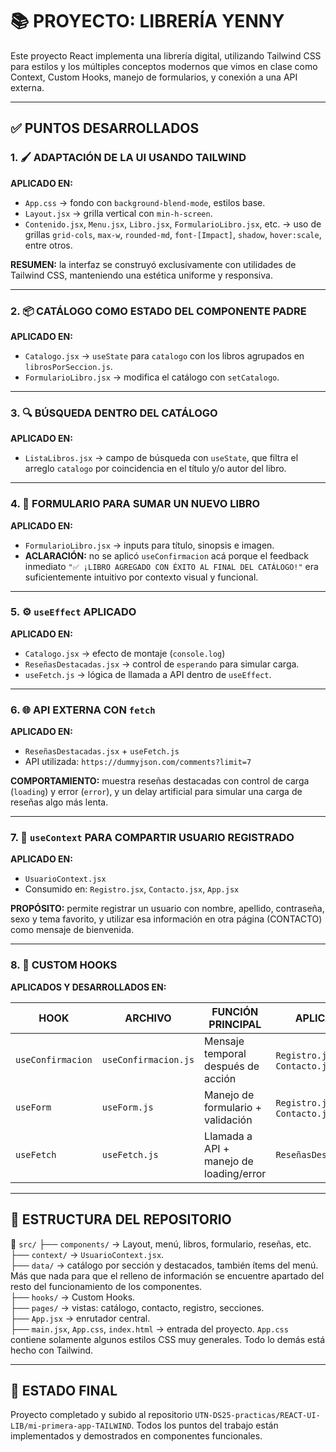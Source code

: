 # 📚 PROYECTO: LIBRERÍA YENNY

Este proyecto React implementa una librería digital, utilizando Tailwind CSS para estilos y los múltiples conceptos modernos que vimos en clase como Context, Custom Hooks, manejo de formularios, y conexión a una API externa.

---

## ✅ PUNTOS DESARROLLADOS

### 1. 🖌️ ADAPTACIÓN DE LA UI USANDO TAILWIND

**APLICADO EN:**  
- `App.css` → fondo con `background-blend-mode`, estilos base.
- `Layout.jsx` → grilla vertical con `min-h-screen`.
- `Contenido.jsx`, `Menu.jsx`, `Libro.jsx`, `FormularioLibro.jsx`, etc. → uso de grillas `grid-cols`, `max-w`, `rounded-md`, `font-[Impact]`, `shadow`, `hover:scale`, entre otros.

**RESUMEN:** la interfaz se construyó exclusivamente con utilidades de Tailwind CSS, manteniendo una estética uniforme y responsiva.

---

### 2. 📦 CATÁLOGO COMO ESTADO DEL COMPONENTE PADRE

**APLICADO EN:**  
- `Catalogo.jsx` → `useState` para `catalogo` con los libros agrupados en `librosPorSeccion.js`.
- `FormularioLibro.jsx` → modifica el catálogo con `setCatalogo`.

---

### 3. 🔍 BÚSQUEDA DENTRO DEL CATÁLOGO

**APLICADO EN:**  
- `ListaLibros.jsx` → campo de búsqueda con `useState`, que filtra el arreglo `catalogo` por coincidencia en el título y/o autor del libro.

---

### 4. 📝 FORMULARIO PARA SUMAR UN NUEVO LIBRO

**APLICADO EN:**  
- `FormularioLibro.jsx` → inputs para título, sinopsis e imagen.
- **ACLARACIÓN:** no se aplicó `useConfirmacion` acá porque el feedback inmediato `"✅ ¡LIBRO AGREGADO CON ÉXITO AL FINAL DEL CATÁLOGO!"` era suficientemente intuitivo por contexto visual y funcional.

---

### 5. ⚙️ `useEffect` APLICADO

**APLICADO EN:**  
- `Catalogo.jsx` → efecto de montaje (`console.log`)
- `ReseñasDestacadas.jsx` → control de `esperando` para simular carga.
- `useFetch.js` → lógica de llamada a API dentro de `useEffect`.

---

### 6. 🌐 API EXTERNA CON `fetch`

**APLICADO EN:**  
- `ReseñasDestacadas.jsx` + `useFetch.js`  
- API utilizada: `https://dummyjson.com/comments?limit=7`

**COMPORTAMIENTO:** muestra reseñas destacadas con control de carga (`loading`) y error (`error`), y un delay artificial para simular una carga de reseñas algo más lenta.

---

### 7. 👥 `useContext` PARA COMPARTIR USUARIO REGISTRADO

**APLICADO EN:**  
- `UsuarioContext.jsx`  
- Consumido en: `Registro.jsx`, `Contacto.jsx`, `App.jsx`

**PROPÓSITO:** permite registrar un usuario con nombre, apellido, contraseña, sexo y tema favorito, y utilizar esa información en otra página (CONTACTO) como mensaje de bienvenida.

---

### 8. 🧠 CUSTOM HOOKS

**APLICADOS Y DESARROLLADOS EN:**

| HOOK             | ARCHIVO            | FUNCIÓN PRINCIPAL                      | APLICADO EN         |
|------------------|--------------------|----------------------------------------|----------------------|
| `useConfirmacion`| `useConfirmacion.js`| Mensaje temporal después de acción     | `Registro.jsx`, `Contacto.jsx` |
| `useForm`        | `useForm.js`        | Manejo de formulario + validación      | `Registro.jsx`, `Contacto.jsx` |
| `useFetch`       | `useFetch.js`       | Llamada a API + manejo de loading/error| `ReseñasDestacadas.jsx` |

---

## 📁 ESTRUCTURA DEL REPOSITORIO

📂 `src/`
├── `components/` → Layout, menú, libros, formulario, reseñas, etc.
├── `context/` → `UsuarioContext.jsx`. <br>
├── `data/` → catálogo por sección y destacados, también ítems del menú. Más que nada para que el relleno de información se encuentre apartado del resto del funcionamiento de los componentes. <br>
├── `hooks/` → Custom Hooks. <br>
├── `pages/` → vistas: catálogo, contacto, registro, secciones. <br>
├── `App.jsx` → enrutador central. <br>
├── `main.jsx`, `App.css`, `index.html` → entrada del proyecto. `App.css` contiene solamente algunos estilos CSS muy generales. Todo lo demás está hecho con Tailwind.

---

## 🏁 ESTADO FINAL

Proyecto completado y subido al repositorio `UTN-DS25-practicas/REACT-UI-LIB/mi-primera-app-TAILWIND`.
Todos los puntos del trabajo están implementados y demostrados en componentes funcionales.